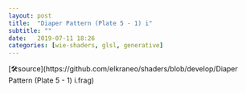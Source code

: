 ```yaml
---
layout: post
title:  "Diaper Pattern (Plate 5 - 1) i"
subtitle: ""
date:   2019-07-11 18:26
categories: [wie-shaders, glsl, generative]
---
```

<section>
	<canvas class="glslCanvas" data-fragment-url="https://raw.githubusercontent.com/elkraneo/shaders/develop/Diaper Pattern (Plate 5 - 1) i.frag">
	</canvas>
</section>
[🛠source](https://github.com/elkraneo/shaders/blob/develop/Diaper Pattern (Plate 5 - 1) i.frag)
